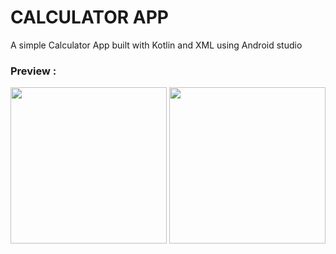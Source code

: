 
<h1> CALCULATOR APP </h1>
A simple Calculator App built with Kotlin and XML using Android studio

<h3> Preview : </h3>
<img src="https://github.com/smilewithkhushi/calculator-app/assets/102166679/f9bfd569-dcad-4473-a2d6-38d7eb70d2f7" width=250px padding=50px>

<img src="https://github.com/smilewithkhushi/calculator-app/assets/102166679/38cba7b9-2228-4d07-9437-59e5d0aa3922" width=250px padding=50px>

